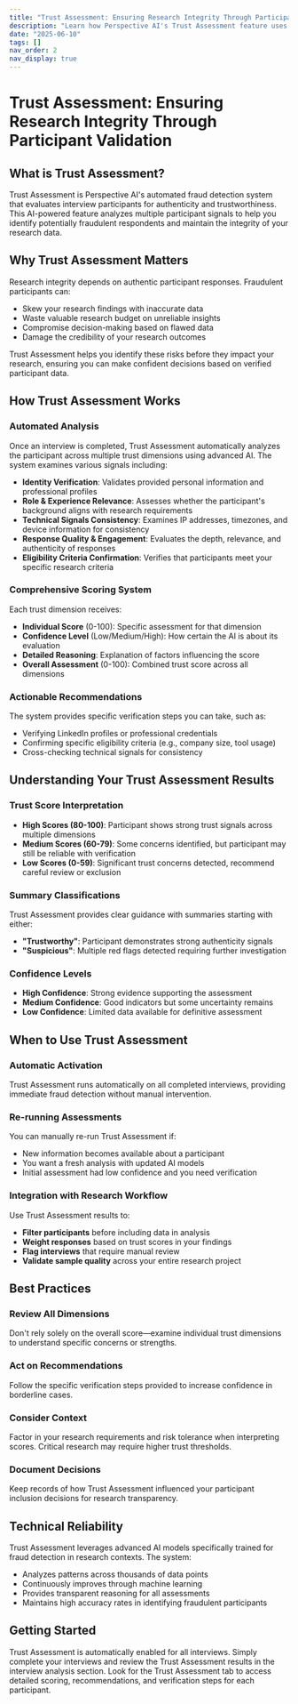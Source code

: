 ```yaml
---
title: "Trust Assessment: Ensuring Research Integrity Through Participant Validation"
description: "Learn how Perspective AI's Trust Assessment feature uses AI-powered fraud detection to validate interview participants, ensure research integrity, and identify potentially fraudulent respondents through automated multi-dimensional analysis."
date: "2025-06-10"
tags: []
nav_order: 2
nav_display: true
---
```


# Trust Assessment: Ensuring Research Integrity Through Participant Validation

## What is Trust Assessment?

Trust Assessment is Perspective AI's automated fraud detection system that evaluates interview participants for authenticity and trustworthiness. This AI-powered feature analyzes multiple participant signals to help you identify potentially fraudulent respondents and maintain the integrity of your research data.

## Why Trust Assessment Matters

Research integrity depends on authentic participant responses. Fraudulent participants can:
- Skew your research findings with inaccurate data
- Waste valuable research budget on unreliable insights
- Compromise decision-making based on flawed data
- Damage the credibility of your research outcomes

Trust Assessment helps you identify these risks before they impact your research, ensuring you can make confident decisions based on verified participant data.

## How Trust Assessment Works

### Automated Analysis
Once an interview is completed, Trust Assessment automatically analyzes the participant across multiple trust dimensions using advanced AI. The system examines various signals including:

- **Identity Verification**: Validates provided personal information and professional profiles
- **Role & Experience Relevance**: Assesses whether the participant's background aligns with research requirements
- **Technical Signals Consistency**: Examines IP addresses, timezones, and device information for consistency
- **Response Quality & Engagement**: Evaluates the depth, relevance, and authenticity of responses
- **Eligibility Criteria Confirmation**: Verifies that participants meet your specific research criteria

### Comprehensive Scoring System
Each trust dimension receives:
- **Individual Score** (0-100): Specific assessment for that dimension
- **Confidence Level** (Low/Medium/High): How certain the AI is about its evaluation
- **Detailed Reasoning**: Explanation of factors influencing the score
- **Overall Assessment** (0-100): Combined trust score across all dimensions

### Actionable Recommendations
The system provides specific verification steps you can take, such as:
- Verifying LinkedIn profiles or professional credentials
- Confirming specific eligibility criteria (e.g., company size, tool usage)
- Cross-checking technical signals for consistency

## Understanding Your Trust Assessment Results

### Trust Score Interpretation
- **High Scores (80-100)**: Participant shows strong trust signals across multiple dimensions
- **Medium Scores (60-79)**: Some concerns identified, but participant may still be reliable with verification
- **Low Scores (0-59)**: Significant trust concerns detected, recommend careful review or exclusion

### Summary Classifications
Trust Assessment provides clear guidance with summaries starting with either:
- **"Trustworthy"**: Participant demonstrates strong authenticity signals
- **"Suspicious"**: Multiple red flags detected requiring further investigation

### Confidence Levels
- **High Confidence**: Strong evidence supporting the assessment
- **Medium Confidence**: Good indicators but some uncertainty remains
- **Low Confidence**: Limited data available for definitive assessment

## When to Use Trust Assessment

### Automatic Activation
Trust Assessment runs automatically on all completed interviews, providing immediate fraud detection without manual intervention.

### Re-running Assessments
You can manually re-run Trust Assessment if:
- New information becomes available about a participant
- You want a fresh analysis with updated AI models
- Initial assessment had low confidence and you need verification

### Integration with Research Workflow
Use Trust Assessment results to:
- **Filter participants** before including data in analysis
- **Weight responses** based on trust scores in your findings
- **Flag interviews** that require manual review
- **Validate sample quality** across your entire research project

## Best Practices

### Review All Dimensions
Don't rely solely on the overall score—examine individual trust dimensions to understand specific concerns or strengths.

### Act on Recommendations
Follow the specific verification steps provided to increase confidence in borderline cases.

### Consider Context
Factor in your research requirements and risk tolerance when interpreting scores. Critical research may require higher trust thresholds.

### Document Decisions
Keep records of how Trust Assessment influenced your participant inclusion decisions for research transparency.

## Technical Reliability

Trust Assessment leverages advanced AI models specifically trained for fraud detection in research contexts. The system:
- Analyzes patterns across thousands of data points
- Continuously improves through machine learning
- Provides transparent reasoning for all assessments
- Maintains high accuracy rates in identifying fraudulent participants

## Getting Started

Trust Assessment is automatically enabled for all interviews. Simply complete your interviews and review the Trust Assessment results in the interview analysis section. Look for the Trust Assessment tab to access detailed scoring, recommendations, and verification steps for each participant.

